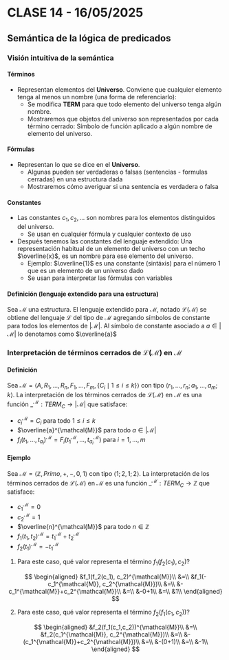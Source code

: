 # CLASE 14 - 16/05/2025

## Semántica de la lógica de predicados

### Visión intuitiva de la semántica

#### Términos

- Representan elementos del **Universo**. Conviene que cualquier elemento tenga al menos un nombre (una forma de referenciarlo):
    - Se modifica **TERM** para que todo elemento del universo tenga algún nombre.
    - Mostraremos que objetos del universo son representados por cada término cerrado: Símbolo de función aplicado a algún nombre de elemento del universo.

#### Fórmulas

- Representan lo que se dice en el **Universo**.
    - Algunas pueden ser verdaderas o falsas (sentencias - formulas cerradas) en una estructura dada
    - Mostraremos cómo averiguar si una sentencia es verdadera o falsa

#### Constantes

- Las constantes $c_1, c_2,\ldots$ son nombres para los elementos distinguidos del universo.
    - Se usan en cualquier fórmula y cualquier contexto de uso
- Después tenemos las constantes del lenguaje extendido: Una representación habitual de un elemento del universo con un techo $\overline{x}$, es un nombre para ese elemento del universo.
    - Ejemplo: $\overline{1}$ es una constante (sintáxis) para el número $1$ que es un elemento de un universo dado
    - Se usan para interpretar las fórmulas con variables

#### Definición (lenguaje extendido para una estructura)

Sea $\mathcal{M}$ una estructura.
El lenguaje extendido para $\mathcal{M}$, notado $\mathcal{L(M)}$ se obtiene del lenguaje $\mathcal{L}$ del tipo de $\mathcal{M}$ agregando símbolos de constante para todos los elementos de $|\mathcal{M}|$. Al símbolo de constante asociado a $a\in|\mathcal{M}|$ lo denotamos como $\overline{a}$

### Interpretación de términos cerrados de $\mathcal{L(M)}$ en $\mathcal{M}$

#### Definición

Sea $\mathcal{M} = \left<A,R_1,\ldots,R_n,F_1,\ldots,F_m,\{C_i\mid 1\leq i\leq k\}\right>$ con tipo $\left<r_1,\ldots,r_n;a_1,\ldots,a_m;k\right>$.
La interpretación de los términos cerrados de $\mathcal{L(M)}$ en $\mathcal{M}$ es una función $\_^{\mathcal{M}}:TERM_C\to|\mathcal{M}|$ que satisface:

- $c_i^{\mathcal{M}}=C_i$ para todo $1\leq i\leq k$
- $\overline{a}^{\mathcal{M}}$ para todo $a\in|\mathcal{M}|$
- $f_i(t_1,\ldots,t_{a_i})^{\mathcal{M}}=F_i(t_1^{\mathcal{M}},\ldots, t_{a_i}^{\mathcal{M}})$ para $i=1,\ldots,m$

#### Ejemplo

Sea $\mathcal{M}=\left<\mathbb{Z},Primo,+,-,0,1 \right>$ con tipo $\left<1;2,1;2\right>$. La interpretación de los términos cerrados de $\mathcal{L(M)}$ en $\mathcal{M}$ es una función $\_^{\mathcal{M}}:TERM_C\to\mathbb{Z}$ que satisface:

- $c_1^{\mathcal{M}} = 0$
- $c_2^{\mathcal{M}} = 1$
- $\overline{n}^{\mathcal{M}}$ para todo $n\in\mathbb{Z}$
- $f_1(t_1,t_2)^{\mathcal{M}} = t_1^{\mathcal{M}}+t_2^{\mathcal{M}}$
- $f_2(t_1)^{\mathcal{M}} = -t_1^{\mathcal{M}}$

1. Para este caso, qué valor representa el término $f_1(f_2(c_1), c_2)$?

$$
\begin{aligned}
&f_1(f_2(c_1), c_2)^{\mathcal{M}}\\
&=\\
&f_1(-c_1^{\mathcal{M}}, c_2^{\mathcal{M}})\\
&=\\
&-c_1^{\mathcal{M}}+c_2^{\mathcal{M}}\\
&=\\
&-0+1\\
&=\\
&1\\
\end{aligned}
$$

2. Para este caso, qué valor representa el término $f_2(f_1(c_1,c_2))$?

$$
\begin{aligned}
&f_2(f_1(c_1,c_2))^{\mathcal{M}}\\
&=\\
&f_2(c_1^{\mathcal{M}}, c_2^{\mathcal{M}})\\
&=\\
&-(c_1^{\mathcal{M}}+c_2^{\mathcal{M}})\\
&=\\
&-(0+1)\\
&=\\
&-1\\
\end{aligned}
$$
